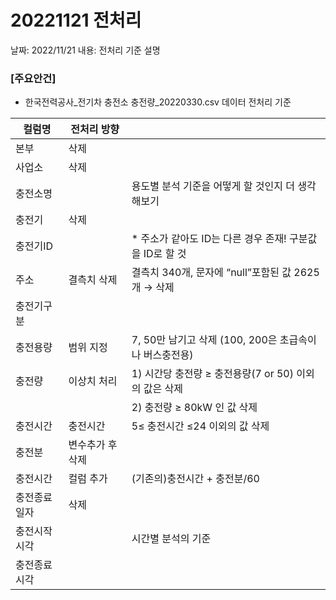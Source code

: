 # 20221121 전처리

날짜: 2022/11/21
내용: 전처리 기준 설명

### [주요안건]

- 한국전력공사_전기차 충전소 충전량_20220330.csv 데이터 전처리 기준

| 컬럼명 | 전처리 방향 |  |
| --- | --- | --- |
| 본부 | 삭제 |  |
| 사업소 | 삭제 |  |
| 충전소명 |  | 용도별 분석 기준을 어떻게 할 것인지 더 생각해보기 |
| 충전기 | 삭제 |  |
| 충전기ID |  | * 주소가 같아도 ID는 다른 경우 존재! 구분값을 ID로 할 것 |
| 주소 | 결측치 삭제 | 결측치 340개, 문자에 “null”포함된 값 2625개 → 삭제 |
| 충전기구분 |  |  |
| 충전용량 | 범위 지정 | 7, 50만 남기고 삭제 (100, 200은 초급속이나 버스충전용) |
| 충전량 | 이상치 처리 | 1) 시간당 충전량 ≥ 충전용량(7 or 50) 이외의 값은 삭제 |
|  |  | 2) 충전량 ≥ 80kW 인 값 삭제 |
| 충전시간 | 충전시간 | 5≤ 충전시간 ≤24 이외의 값 삭제 |
| 충전분 | 변수추가 후 삭제 |  |
| 충전시간 | 컬럼 추가 | (기존의)충전시간 + 충전분/60 |
| 충전종료일자 | 삭제 |  |
| 충전시작시각 |  | 시간별 분석의 기준 |
| 충전종료시각 |  |  |